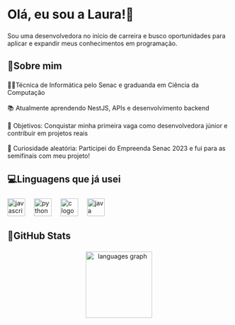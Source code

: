 <h1 align="left">Olá, eu sou a Laura!👋</h1>

###

<p align="left">Sou uma desenvolvedora no início de carreira e busco oportunidades para aplicar e expandir meus conhecimentos em programação.</p>

###

<h2 align="left">💜Sobre mim</h2>

###

<p align="left">👩‍🎓Técnica de Informática pelo Senac e graduanda em Ciência da Computação<br><br>📚 Atualmente aprendendo NestJS, APIs e desenvolvimento backend<br><br>🎯 Objetivos: Conquistar minha primeira vaga como desenvolvedora júnior e contribuir em projetos reais<br><br>🎲 Curiosidade aleatória: Participei do Empreenda Senac 2023 e fui para as semifinais com meu projeto!</p>

###

<h2 align="left">💻Linguagens que já usei</h2>

###

<div align="left">
  <img src="https://cdn.jsdelivr.net/gh/devicons/devicon/icons/javascript/javascript-original.svg" height="40" alt="javascript logo"  />
  <img width="12" />
  <img src="https://cdn.jsdelivr.net/gh/devicons/devicon/icons/python/python-original.svg" height="40" alt="python logo"  />
  <img width="12" />
  <img src="https://cdn.jsdelivr.net/gh/devicons/devicon/icons/c/c-original.svg" height="40" alt="c logo"  />
  <img width="12" />
  <img src="https://cdn.jsdelivr.net/gh/devicons/devicon/icons/java/java-original.svg" height="40" alt="java logo"  />
</div>

###

<h2 align="left">🌟GitHub Stats</h2>

###

<div align="center">
  <img src="https://github-readme-stats.vercel.app/api/top-langs?username=lauracoelho0412&locale=en&hide_title=false&layout=compact&card_width=320&langs_count=5&theme=dracula&hide_border=false&order=2" height="150" alt="languages graph"  />
</div>

###
